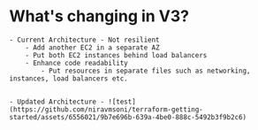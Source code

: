 # What's changing in V3?
    - Current Architecture - Not resilient
        - Add another EC2 in a separate AZ
        - Put both EC2 instances behind load balancers
        - Enhance code readability
            - Put resources in separate files such as networking, instances, load balancers etc.


    - Updated Architecture - ![test](https://github.com/niravmsoni/terraform-getting-started/assets/6556021/9b7e696b-639a-4be0-888c-5492b3f9b2c6)
